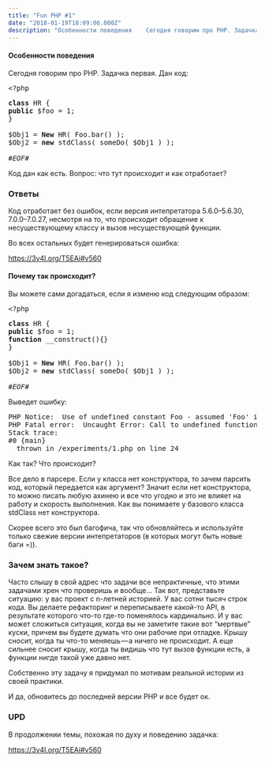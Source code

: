 ```yaml
---
title: "Fun PHP #1"
date: "2018-01-19T18:09:06.000Z"
description: "Особенности поведения    Сегодня говорим про PHP. Задачка первая. Дан код:  <?php  class HR { public $foo = 1; }  $Obj1 = New HR"
---
```


<h4>Особенности поведения</h4>

<p>Сегодня говорим про PHP. Задачка первая. Дан код:</p>
<pre>&lt;?php</pre>
<pre><strong>class</strong> HR {<br><strong>public</strong> $foo = 1;<br>}<br><br>$Obj1 = <strong>New</strong> HR( Foo.bar() );<br>$Obj2 = <strong>new</strong> stdClass( someDo( $Obj1 ) );<br><br><em>#EOF#</em></pre>
<p>Код дан как есть. Вопрос: что тут происходит и как отработает?</p>
<h3>Ответы</h3>
<p>Код отработает без ошибок, если версия интепретатора 5.6.0–5.6.30, 7.0.0–7.0.27, несмотря на то, что происходит обращение к несуществующему классу и вызов несуществующей функции.</p>
<p>Во всех остальных будет генерироваться ошибка:</p>
<p><a href="https://3v4l.org/T5EAi#v560">https://3v4l.org/T5EAi#v560</a></p>
<h4>Почему так происходит?</h4>
<p>Вы можете сами догадаться, если я изменю код следующим образом:</p>
<pre>&lt;?php</pre>
<pre><strong>class</strong> HR {<br><strong>public</strong> $foo = 1;<br><strong>function</strong> __construct(){}<br>}<br><br>$Obj1 = <strong>New</strong> HR( Foo.bar() );<br>$Obj2 = <strong>new</strong> stdClass( someDo( $Obj1 ) );<br><br><em>#EOF#</em></pre>
<p>Выведет ошибку:</p>
<pre>PHP Notice:  Use of undefined constant Foo - assumed 'Foo' in /experiments/1.php on line 24<br>PHP Fatal error:  Uncaught Error: Call to undefined function bar() in /experiments/1.php:24<br>Stack trace:<br>#0 {main}<br>  thrown in /experiments/1.php on line 24</pre>
<p>Как так? Что происходит?</p>
<p>Все дело в парсере. Если у класса нет конструктора, то зачем парсить код, который передается как аргумент? Значит если нет конструктора, то можно писать любую ахинею и все что угодно и это не влияет на работу и скорость выполнения. Как вы понимаете у базового класса stdClass нет конструктора.</p>
<p>Скорее всего это был багофича, так что обновляйтесь и используйте только свежие версии интепретаторов (в которых могут быть новые баги =)).</p>
<h3>Зачем знать такое?</h3>
<p>Часто слышу в свой адрес что задачи все непрактичные, что этими задачами хрен что проверишь и вообще… Так вот, представьте ситуацию: у вас проект с n-летней историей. У вас сотни тысяч строк кода. Вы делаете рефакторинг и переписываете какой-то API, в результате которого что-то где-то поменялось кардинально. И у вас может сложиться ситуация, когда вы не заметите такие вот “мертвые” куски, причем вы будете думать что они рабочие при отладке. Крышу сносит, когда ты что-то меняешь — а ничего не происходит. А еще сильнее сносит крышу, когда ты видишь что тут вызов функции есть, а функции нигде такой уже давно нет.</p>
<p>Собственно эту задачу я придумал по мотивам реальной истории из своей практики.</p>
<p>И да, обновитесь до последней версии PHP и все будет ок.</p>
<h3>UPD</h3>
<p>В продолжении темы, похожая по духу и поведению задачка:</p>
<p><a href="https://3v4l.org/T5EAi#v560">https://3v4l.org/T5EAi#v560</a></p>


